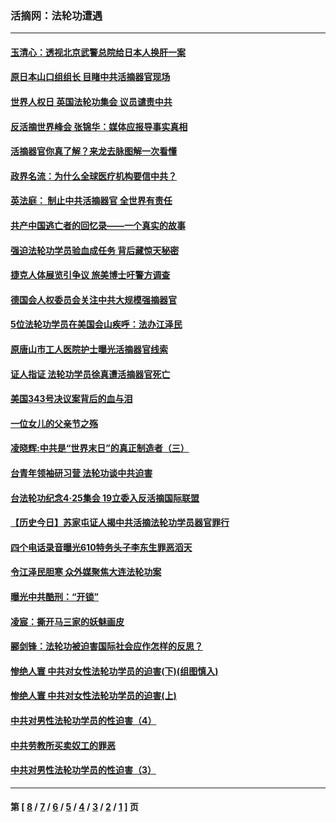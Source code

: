 ### 活摘网：法轮功遭遇
---
#### [玉清心：透视北京武警总院给日本人换肝一案](../../pages/nf5881/n13771978.md?07090430) 
#### [原日本山口组组长 目睹中共活摘器官现场](../../pages/nf5881/n13767360.md?07090430) 
#### [世界人权日 英国法轮功集会 议员谴责中共](../../pages/nf5881/n13431763.md?07090430) 
#### [反活摘世界峰会 张锦华：媒体应报导事实真相](../../pages/nf5881/n13278502.md?07090430) 
#### [活摘器官你真了解？来龙去脉图解一次看懂](../../pages/nf5881/n13013820.md?07090430) 
#### [政界名流：为什么全球医疗机构要信中共？](../../pages/nf5881/n11945479.md?07090430) 
#### [英法庭： 制止中共活摘器官 全世界有责任](../../pages/nf5881/n11330691.md?07090430) 
#### [共产中国逃亡者的回忆录——一个真实的故事](../../pages/nf5881/n10918649.md?07090430) 
#### [强迫法轮功学员验血成任务 背后藏惊天秘密](../../pages/nf5881/n4252384.md?07090430) 
#### [捷克人体展览引争议 旅美博士吁警方调查](../../pages/nf5881/n9429187.md?07090430) 
#### [德国会人权委员会关注中共大规模强摘器官](../../pages/nf5881/n8418950.md?07090430) 
#### [5位法轮功学员在美国会山疾呼：法办江泽民](../../pages/nf5881/n8101519.md?07090430) 
#### [原唐山市工人医院护士曝光活摘器官线索](../../pages/nf5881/n8076384.md?07090430) 
#### [证人指证 法轮功学员徐真遭活摘器官死亡](../../pages/nf5881/n8042467.md?07090430) 
#### [美国343号决议案背后的血与泪](../../pages/nf5881/n8020684.md?07090430) 
#### [一位女儿的父亲节之殇](../../pages/nf5881/n8014122.md?07090430) 
#### [凌晓辉:中共是“世界末日”的真正制造者（三）](../../pages/nf5881/n4210333.md?07090430) 
#### [台青年领袖研习营 法轮功谈中共迫害](../../pages/nf5881/n4141857.md?07090430) 
#### [台法轮功纪念4‧25集会 19立委入反活摘国际联盟](../../pages/nf5881/n4141821.md?07090430) 
#### [【历史今日】苏家屯证人揭中共活摘法轮功学员器官罪行](../../pages/nf5881/n4135912.md?07090430) 
#### [四个电话录音曝光610特务头子李东生罪恶滔天](../../pages/nf5881/n4040060.md?07090430) 
#### [令江泽民胆寒 众外媒聚焦大连法轮功案](../../pages/nf5881/n3932671.md?07090430) 
#### [曝光中共酷刑：“开锁”](../../pages/nf5881/n3889373.md?07090430) 
#### [凌宸：撕开马三家的妖魅画皮](../../pages/nf5881/n3849369.md?07090430) 
#### [郦剑锋：法轮功被迫害国际社会应作怎样的反思？](../../pages/nf5881/n3824560.md?07090430) 
#### [惨绝人寰 中共对女性法轮功学员的迫害(下)(组图慎入)](../../pages/nf5881/n3816285.md?07090430) 
#### [惨绝人寰 中共对女性法轮功学员的迫害(上)](../../pages/nf5881/n3815374.md?07090430) 
#### [中共对男性法轮功学员的性迫害（4）](../../pages/nf5881/n3769144.md?07090430) 
#### [中共劳教所买卖奴工的罪恶](../../pages/nf5881/n3769378.md?07090430) 
#### [中共对男性法轮功学员的性迫害（3）](../../pages/nf5881/n3768231.md?07090430) 

---
#### 第 [ [8](./8.md?07090430) / [7](./7.md?07090430) / [6](./6.md?07090430) / [5](./5.md?07090430) / [4](./4.md?07090430) / [3](./3.md?07090430) / [2](./2.md?07090430) / [1](./1.md?07090430) ] 页
